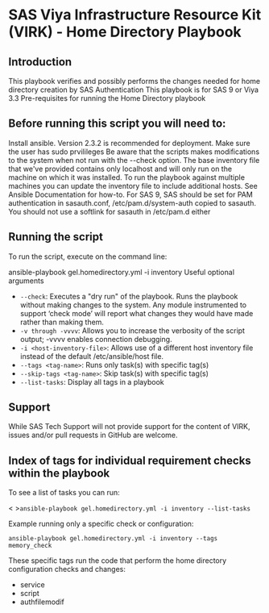 <h1><b>SAS Viya Infrastructure Resource Kit (VIRK) - Home Directory Playbook</b></h1>

<h2>Introduction</h2>

This playbook verifies and possibly performs the changes needed for home directory creation by SAS Authentication
This playbook is for SAS 9 or Viya 3.3
Pre-requisites for running the Home Directory playbook

<h2>Before running this script you will need to:</h2>

Install ansible. Version 2.3.2 is recommended for deployment.
Make sure the user has sudo prvilileges
Be aware that the scripts makes modifications to the system when not run with the --check option.
The base inventory file that we've provided contains only localhost and will only run on the machine on which it was installed. To run the playbook against multiple machines you can update the inventory file to include additional hosts. See Ansible Documentation for how-to.
For SAS 9, SAS should be set for PAM authentication in sasauth.conf, /etc/pam.d/system-auth copied to sasauth. You should not use a softlink for sasauth in /etc/pam.d either

</a><h2>Running the script</h2>

To run the script, execute on the command line:

ansible-playbook gel.homedirectory.yml -i inventory
Useful optional arguments

<ul>
<li><code>--check</code>: Executes a "dry run" of the playbook. Runs the playbook without making changes to the system. Any module instrumented to support ‘check mode’  will report what changes they would have made rather than making them.</li>
<li><code>-v through -vvvv</code>: Allows you to increase the verbosity of the script output; -vvvv enables connection debugging.</li>
<li><code>-i &lt;host-inventory-file&gt;</code>: Allows use of a different host inventory file instead of the default /etc/ansible/host file.</li>
<li><code>--tags &lt;tag-name&gt;</code>: Runs only task(s) with specific tag(s)</li>
<li><code>--skip-tags &lt;tag-name&gt;</code>: Skip task(s) with specific tag(s)</li>
<li><code>--list-tasks</code>: Display all tags in a playbook</li>
</ul>

</a><h2>Support</h2>

While SAS Tech Support will not provide support for the content of VIRK, issues and/or pull requests in GitHub are welcome.

</a><h2>Index of tags for individual requirement checks within the playbook</h2>


<p>To see a list of tasks you can run:</p>
<
><code>ansible-playbook gel.homedirectory.yml -i inventory --list-tasks
</code></pre>
<p>Example running only a specific check or configuration:</p>
<pre><code>ansible-playbook gel.homedirectory.yml -i inventory --tags memory_check
</code></pre>
<p>These specific tags run the code that perform the home directory configuration checks and changes:</p>
<ul>
<li>service</li>
<li>script</li>
<li>authfilemodif</li>

